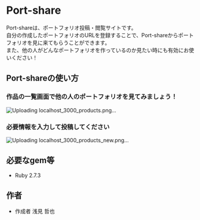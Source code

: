 # Port-share

Port-shareは、ポートフォリオ投稿・閲覧サイトです。  
自分の作成したポートフォリオのURLを登録することで、Port-shareからポートフォリオを見に来てもらうことができます。  
また、他の人がどんなポートフォリオを作っているのか見たい時にも有効にお使いください！

## Port-shareの使い方
### 作品の一覧画面で他の人のポートフォリオを見てみましょう！

![Uploading localhost_3000_products.png…]()

### 必要情報を入力して投稿してください

![Uploading localhost_3000_products_new.png…]()
 
## 必要なgem等
 
* Ruby 2.7.3
 
## 作者
* 作成者 浅見 哲也
 
